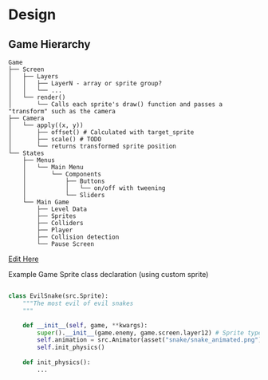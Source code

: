 # Design

## Game Hierarchy

```
Game
├── Screen
│   ├── Layers
│   │   ├── LayerN - array or sprite group? 
│   │   └── ...
│   └── render()
│       └── Calls each sprite's draw() function and passes a "transform" such as the camera
├── Camera
│   └── apply((x, y))
│       ├── offset() # Calculated with target_sprite
│       ├── scale() # TODO
│       └── returns transformed sprite position 
└── States
    ├── Menus
    │   └── Main Menu
    │       └── Components
    │           ├── Buttons
    │           │   └── on/off with tweening
    │           └── Sliders
    └── Main Game
        ├── Level Data
        ├── Sprites
        ├── Colliders
        ├── Player
        ├── Collision detection
        └── Pause Screen
```

[Edit Here](https://tree.nathanfriend.io/?s=(%27opIns!(%27fancy!true~fullPatFtYilingSlasFrootDot!true)~K(%27K%27Game3ULVRLVN%20-ZrYy%20orWgroup%3F%205...0rHdAQ5Call7each94%227dYw2funcI6and%20passe7a%20%5C%27E%5C%279uchZ7thjcamAa3CamAa0apply%7B%7Bx%2C%20y%7D%7D5offsetJCalculabd8arget_s45scaleJTODO5return7EedWposiI63Stabs0MHuRkMHu5*CompXHtR**ButtXR***X%2Foff8weHing5**SlidAs0kGame5Level%20Data5S4RCollidARPlV5Collisio6debcIn5PausjU3%27)~vAsiX!%271%27)*%20%2003*2Q%203%5Cn*4prib50*6n%207s%208%20with%20t9%20sAerEtYnsformFh!false~HenItioJ2%23%20Ksource!Q%7B%7DRs5UScreH0VayAW94%20XonYraZ%20abteje%20kMai6%01kjbZYXWVURQKJIHFEA987654320*)


Example Game Sprite class declaration (using custom sprite)

```python

class EvilSnake(src.Sprite):
    """The most evil of evil snakes
    """

    def __init__(self, game, **kwargs):
        super().__init__(game.enemy, game.screen.layer12) # Sprite type and Render layer
        self.animation = src.Animator(asset("snake/snake_animated.png"))
        self.init_physics()
    
    def init_physics():
        ...
```
